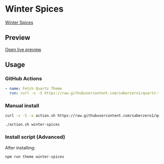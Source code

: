 # Winter Spices

[Winter Spices](https://github.com/incantatem2)

## Preview

[Open live preview](https://quartz-themes.github.io/winter-spices/)

## Usage

### GitHub Actions

```yaml
- name: Fetch Quartz Theme
  run: curl -s -S https://raw.githubusercontent.com/saberzero1/quartz-themes/master/action.sh | bash -s -- winter-spices
```

### Manual install

```bash
curl -s -S -o action.sh https://raw.githubusercontent.com/saberzero1/quartz-themes/master/action.sh

./action.sh winter-spices
```

### Install script (Advanced)

After installing:

```bash
npm run theme winter-spices
```
